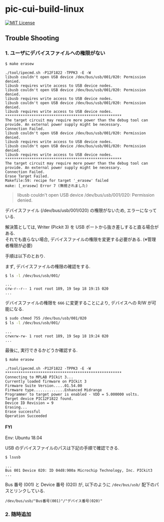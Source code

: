 # pic-cui-build-linux
[![MIT License](https://img.shields.io/badge/license-MIT-blue.svg?style=flat)](./LICENSE)

## Trouble Shooting

### 1. ユーザにデバイスファイルへの権限がない
```bash
$ make erasew
```

```
./tool/ipecmd.sh -P12F1822 -TPPK3 -E -W
libusb couldn't open USB device /dev/bus/usb/001/020: Permission denied.
libusb requires write access to USB device nodes.
libusb couldn't open USB device /dev/bus/usb/001/020: Permission denied.
libusb requires write access to USB device nodes.
libusb couldn't open USB device /dev/bus/usb/001/020: Permission denied.
libusb requires write access to USB device nodes.
*****************************************************
The target circuit may require more power than the debug tool can provide. An external power supply might be necessary.
Connection Failed.
libusb couldn't open USB device /dev/bus/usb/001/020: Permission denied.
libusb requires write access to USB device nodes.
libusb couldn't open USB device /dev/bus/usb/001/020: Permission denied.
libusb requires write access to USB device nodes.
*****************************************************
The target circuit may require more power than the debug tool can provide. An external power supply might be necessary.
Connection Failed.
Erase Target Failed.
Makefile:59: recipe for target '_erasew' failed
make: [_erasew] Error 7 (無視されました)
```

> libusb couldn't open USB device /dev/bus/usb/001/020: Permission denied.

デバイスファイル (/dev/bus/usb/001/020) の権限がないため, エラーになっている.

解決策としては, Writer (Pickit 3) を USB ポートから抜き差しすると直る場合がある.  
それでも直らない場合, デバイスファイルの権限を変更する必要がある. (※管理者権限が必要)    

手順は以下のとおり.  

まず, デバイスファイルの権限の確認をする.

```bash
$ ls -l /dev/bus/usb/001/
```

```
...
crw-r--r-- 1 root root 189, 19 Sep 18 19:15 020
...
```

デバイスファイルの権限を `666` に変更することにより, デバイスへの R/W が可能になる.

```bash
$ sudo chmod 755 /dev/bus/usb/001/020
$ ls -l /dev/bus/usb/001/
```

```
...
crwxrw-rw- 1 root root 189, 19 Sep 18 19:24 020
...
```

最後に, 実行できるかどうか確認する.

```bash
$ make erasew
```

```
./tool/ipecmd.sh -P12F1822 -TPPK3 -E -W
*****************************************************
Connecting to MPLAB PICkit 3...
Currently loaded firmware on PICkit 3
Firmware Suite Version.....01.54.00
Firmware type..............Enhanced Midrange
Programmer to target power is enabled - VDD = 5.000000 volts.
Target device PIC12F1822 found.
Device ID Revision = 9
Erasing...
Erase successful
Operation Succeeded
```

#### FYI

Env: Ubuntu 18.04  

USB のデバイスファイルのパスは下記の手順で確認できる.

```bash
$ lsusb
```

```
...
Bus 001 Device 020: ID 04d8:900a Microchip Technology, Inc. PICkit3
...
```

Bus 番号 (001) と Device 番号 (020) が, 以下のように `/dev/bus/usb/` 配下のパスとリンクしている.

```
/dev/bus/usb/"Bus番号(001)"/"デバイス番号(020)"
```

### 2. 随時追加
